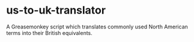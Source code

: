 us-to-uk-translator
===================

A Greasemonkey script which translates commonly used North American terms into their British equivalents.
